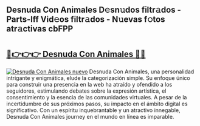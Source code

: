 ## Desnuda Con Animales D𝚎sn𝚞dos filtr𝚊dos - Parts-lff Vid𝚎os filtr𝚊dos - N𝚞evas f𝚘tos atr𝚊ctivas cbFPP

# <h2><a href="http://mb9ru2.tromn.icu/?c=Desnuda+Con+Animales">🔗👉👉👉 Desnuda Con Animales 🔗🔗</a></h2>

[![Desnuda Con Animales nuevo](https://i.imgur.com/pEAQMta.gif)](http://mb9ru2.tromn.icu/?c=Desnuda+Con+Animales)
Desnuda Con Animales, una personalidad intrigante y enigmática, elude la categorización simple. Su enfoque único para construir una presencia en la web ha atraído y ofendido a los seguidores, estimulando debates sobre la expresión artística, el consentimiento y la esencia de las comunidades virtuales. A pesar de la incertidumbre de sus próximos pasos, su impacto en el ámbito digital es significativo. Con un espíritu inquebrantable y un atractivo innegable, Desnuda Con Animales journey en el mundo en línea es imparable.
